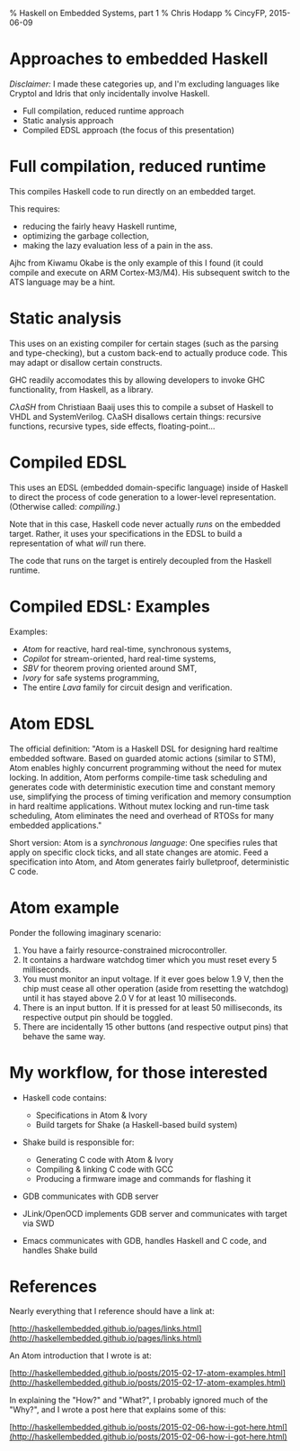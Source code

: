 % Haskell on Embedded Systems, part 1
% Chris Hodapp
% CincyFP, 2015-06-09

# Approaches to embedded Haskell

*Disclaimer:* I made these categories up, and I'm excluding languages like Cryptol and Idris that only incidentally involve Haskell.

- Full compilation, reduced runtime approach
- Static analysis approach
- Compiled EDSL approach (the focus of this presentation)

# Full compilation, reduced runtime

This compiles Haskell code to run directly on an embedded target.

This requires:

- reducing the fairly heavy Haskell runtime,
- optimizing the garbage collection,
- making the lazy evaluation less of a pain in the ass.

Ajhc from Kiwamu Okabe is the only example of this I found (it could compile and execute on ARM Cortex-M3/M4).  His subsequent switch to the ATS language may be a hint.

# Static analysis

This uses on an existing compiler for certain stages (such as the parsing and type-checking), but a custom back-end to actually produce code.  This may adapt or disallow certain constructs.

GHC readily accomodates this by allowing developers to invoke GHC functionality, from Haskell, as a library.

*CλaSH* from Christiaan Baaij uses this to compile a subset of Haskell to VHDL and SystemVerilog.  CλaSH disallows certain things: recursive functions, recursive types, side effects, floating-point...

# Compiled EDSL

This uses an EDSL (embedded domain-specific language) inside of Haskell to direct the process of code generation to a lower-level representation. (Otherwise called: *compiling*.)

Note that in this case, Haskell code never actually *runs* on the embedded target.  Rather, it uses your specifications in the EDSL to build a representation of what *will* run there.

The code that runs on the target is entirely decoupled from the Haskell runtime.

# Compiled EDSL: Examples

Examples:

- *Atom* for reactive, hard real-time, synchronous systems,
- *Copilot* for stream-oriented, hard real-time systems,
- *SBV* for theorem proving oriented around SMT,
- *Ivory* for safe systems programming,
- The entire *Lava* family for circuit design and verification.

# Atom EDSL

The official definition: "Atom is a Haskell DSL for designing hard realtime embedded software. Based on guarded atomic actions (similar to STM), Atom enables highly concurrent programming without the need for mutex locking. In addition, Atom performs compile-time task scheduling and generates code with deterministic execution time and constant memory use, simplifying the process of timing verification and memory consumption in hard realtime applications. Without mutex locking and run-time task scheduling, Atom eliminates the need and overhead of RTOSs for many embedded applications."

Short version:
Atom is a *synchronous language*: One specifies rules that apply on specific clock ticks, and all state changes are atomic. Feed a specification into Atom, and Atom generates fairly bulletproof, deterministic C code.

# Atom example

Ponder the following imaginary scenario:

1. You have a fairly resource-constrained microcontroller.
2. It contains a hardware watchdog timer which you must reset every 5 milliseconds.
3. You must monitor an input voltage.  If it ever goes below 1.9 V, then the chip must cease all other operation (aside from resetting the watchdog) until it has stayed above 2.0 V for at least 10 milliseconds.
4. There is an input button.  If it is pressed for at least 50 milliseconds, its respective output pin should be toggled.
5. There are incidentally 15 other buttons (and respective output pins) that behave the same way.

# My workflow, for those interested

- Haskell code contains:
	- Specifications in Atom & Ivory
    - Build targets for Shake (a Haskell-based build system)	

- Shake build is responsible for:
    - Generating C code with Atom & Ivory
	- Compiling & linking C code with GCC
	- Producing a firmware image and commands for flashing it

- GDB communicates with GDB server
- JLink/OpenOCD implements GDB server and communicates with target via SWD
- Emacs communicates with GDB, handles Haskell and C code, and handles Shake build

# References

Nearly everything that I reference should have a link at:

[http://haskellembedded.github.io/pages/links.html](http://haskellembedded.github.io/pages/links.html)

An Atom introduction that I wrote is at:

[http://haskellembedded.github.io/posts/2015-02-17-atom-examples.html](http://haskellembedded.github.io/posts/2015-02-17-atom-examples.html)

In explaining the "How?" and "What?", I probably ignored much of the "Why?", and I wrote a post here that explains some of this:

[http://haskellembedded.github.io/posts/2015-02-06-how-i-got-here.html](http://haskellembedded.github.io/posts/2015-02-06-how-i-got-here.html)
